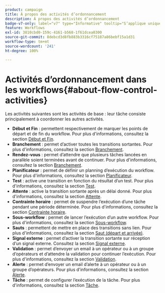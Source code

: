 ```yaml
---
product: campaign
title: À propos des activités d’ordonnancement
description: À propos des activités d’ordonnancement
badge-v7-only: label="v7" type="Informative" tooltip="S’applique uniquement à Campaign Classic v7"
feature: Workflows
exl-id: 3810cbd0-159c-4161-b568-1f61dcea0300
source-git-commit: 8debcd3d8fb883b3316cf75187a86bebf15a1d31
workflow-type: tm+mt
source-wordcount: '241'
ht-degree: 100%

---
```


# Activités dʼordonnancement dans les workflows{#about-flow-control-activities}



Les activités suivantes sont les activités de base : leur tâche consiste principalement à coordonner les autres activités.

* **Début et Fin** : permettent respectivement de marquer les points de départ et de fin du workflow. Pour plus d&#39;informations, consultez la section [Début et Fin](start-and-end.md).
* **Branchement** : permet d’activer toutes les transitions sortantes. Pour plus d&#39;informations, consultez la section [Branchement](fork.md).
* **Rendez-vous** : permet d’attendre que plusieurs tâches lancées en parallèle soient terminées avant de continuer. Pour plus d&#39;informations, consultez la section [Branchement](fork.md).
* **Planificateur** : permet de définir un planning d’exécution du workflow. Pour plus d&#39;informations, consultez la section [Planificateur](scheduler.md).
* **Test** : active une transition en fonction du résultat d’un test. Pour plus d&#39;informations, consultez la section [Test](test.md).
* **Attente** : active la transition sortante après un délai donné. Pour plus d&#39;informations, consultez la section [Attente](wait.md).
* **Contrainte horaire** : permet de suspendre l’exécution d’une tâche pendant une période déterminée. Pour plus d&#39;informations, consultez la section [Contrainte horaire](time-constraint.md).
* **Sous-workflow** : permet de lancer l’exécution d’un autre workflow. Pour plus d&#39;informations, consultez la section [Sous-workflow](sub-workflow.md).
* **Sauts** : permettent de mettre en place des transitions sans lien. Pour plus d&#39;informations, consultez la section [Saut (départ et arrivée)](jump--start-point-and-end-point-.md).
* **Signal externe** : permet d’activer la transition sortante sur réception d’un signal externe. Consultez la section [Signal externe](external-signal.md).
* **Validation** : permet d’envoyer un email à un opérateur ou à un groupe d’opérateurs et d’attendre la validation pour continuer l’exécution. Pour plus d&#39;informations, consultez la section [Validation](approval.md).
* **Alerte** : permet d’envoyer un email d’alerte à un opérateur ou à un groupe d’opérateurs. Pour plus d&#39;informations, consultez la section [Alerte](alert.md).
* **Tâche** : permet de configurer l’exécution de la tâche. Pour plus d&#39;informations, consultez la section [Tâche](task.md).
